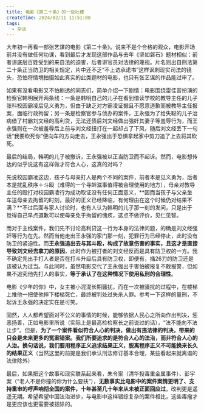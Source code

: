 ```yaml
---
title: 电影《第二十条》的一些吐槽
createTime: 2024/02/11 11:51:00
tags:
  - 杂谈
---
```


大年初一再看一部张艺谋的电影《第二十条》。说来不是个合格的观众，电影开场前并没有做任何功课，看到最后才发现这部作品与去年《坚如磐石》题材相似：前者讲底层百姓受到的来自法的迫害，后者讲官员对法律的蔑视。片名则出自刑法第二十条正当防卫的相关规定，片中还不乏“不上访承诺书”这样讽刺现实司法的镜头，恐怕将情境拍摄如此真实的此类题材的电影，也只有张艺谋的作品能过审了。

如果有没看电影又不怕剧透的同志们，简单介绍一下剧情：电影围绕雷佳音扮演的检察官韩明展开两条线：一条是韩明自己的儿子在看到借读学校的教导主任的儿子张科校园霸凌后见义勇为，但由于缺乏对方霸凌证据且不愿意道歉而被教导主任报案，面临行政拘留；另一条是检察官参与侦办的案件，王永强为了给失聪的儿子治病借了村霸刘文经的高利贷，无法还债后刘文经做出强奸其妻子等羞辱行为，而王永强则在一次被羞辱后上前与刘文经扭打在一起却占了下风，随后刘文经丢下一句话“我要砍死你”便向车的方向走去，王永强出于恐惧拿起家中剪刀追了上去将其砍死。

最后的结局，韩明的儿子被撤诉，王永强被以正当防卫而不起诉。然而，电影想传达的似乎说这有这样做才符合人心，这真的对吗？

先说校园霸凌这边，孩子与母亲打人是两个不同的案件，前者本是见义勇为，后者本是扰乱秩序＋斗殴（难得的一个寻衅滋事值得被合理使用的地方），母亲对教导主任的殴打对校园霸凌行为成功取证没有任何正面意义，**因而当孩子与父亲坐车送母亲去拘留的时刻，最好的正义已经降临，有何理由在这个时候仍对结果不满？**不过后面与家人讨论时，也有人认为韩明的儿子那一刻的发问，只是出于觉得自己早点道歉可以使母亲免于拘留的愧疚，这点不做评价，见仁见智。

而对于主线案件，我们先不讨论高利贷这一行为本身的法律问题，的确是刘文经强奸等行为在先。然而当他走出王永强的家门那一刻，犯罪行为已经停止，此时没有防卫的紧迫性。而**王永强追出去与其斗殴，构成了故意伤害的事实，且这才是直接导致刘文经去拿刀的原因**，此时作为被打者的刘文经反而是具有防卫权的一方。我不确定先出手打人者是否在打斗升级后具有防卫权，即便有，捅26刀的防卫还是该被认为过当。与此同时，虽然电影交代了王永强出于害怕被报复不敢报警，但如果不追究他先打人的事实，**等于承认了在这种情况下使用私刑的合理性**。

电影《少年的你》中，女主被小混混长期骚扰，而在一次被骚扰的过程中，在楼梯上推他一把使他摔下楼梯死亡，最终被判处过失杀人罪。参考一下这样的量刑，不起诉王永强的决定实在是可笑。

固然，人人都希望面对不公义的事情的时候，能够依据人民心之所向作出判决，惩恶扬善，正如电影里所说（实际上是最高检检察长之前说过的话），“法不能向不法让步”。但是，**为了一个案件看似符合人心的判决，做出有违法律的判决，带来的只会是未来更多的冤案错案。我们所要追求的是符合人心的法治，而非符合人心的人治。换句话说，我们要用程序正义追求结果正义，脱离程序正义不可能换来长久的结果正义**（当然这里的前提是我们承认刑法修订基本合理，某些看起来就离谱的法律除外）

最后，如果把这个故事和现实联系起来看，朱令案（清华投毒重金属事件）、彭宇案（“老人不是你撞的你为什么要扶”），**无数事实比电影中的案件案情更明了、支持重审的呼声响彻全国的案件，十年甚至几十年来从未被正面回应过**，改判更是遥遥无期。希望希望中国法治进步，与电影中这样错综复杂的案件相比，这些毒瘤才是更应该也更需要被拔除的。
